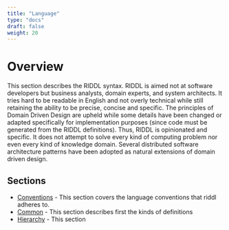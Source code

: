 ```yaml
---
title: "Language"
type: "docs"
draft: false
weight: 20
---
```


# Overview
This section describes the RIDDL syntax.  RIDDL is aimed not at software
developers but business analysts, domain experts, and system architects. It
tries hard to be readable in English and not overly technical while still
retaining the ability to be precise, concise and specific. The principles
of Domain Driven Design are upheld while some details have been 
changed or adapted specifically for implementation purposes (since code must
be generated from the RIDDL definitions). Thus, RIDDL is opinionated and 
specific. It does not attempt to solve every kind of computing problem 
nor even every kind of knowledge domain. Several distributed software architecture
patterns have been adopted as natural extensions of domain driven design.

## Sections

* [Conventions](conventions) - This section covers the language conventions that riddl
  adheres to. 
* [Common](common) - This section describes first the kinds of definitions
* [Hierarchy](hierarchy) - This section


